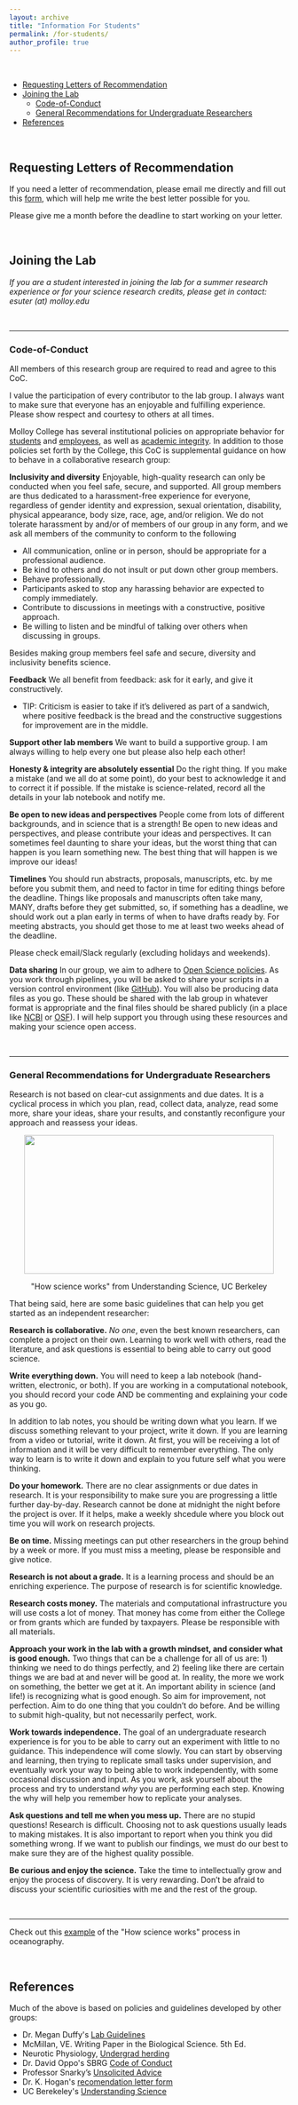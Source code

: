 ```yaml
---
layout: archive
title: "Information For Students"
permalink: /for-students/
author_profile: true
---
```

<br/>



- [Requesting Letters of Recommendation](#requesting-letters-of-recommendation)
- [Joining the Lab](#joining-the-lab)
	- [Code-of-Conduct](#code-of-conduct)
	- [General Recommendations for Undergraduate Researchers](#general-recommendations-for-undergraduate-researchers)
- [References](#references)

<br/>

## Requesting Letters of Recommendation
If you need a letter of recommendation, please email me directly and fill out this [form](http://lizsuter.github.io/files/InstructionsforRequestingLettersofRec.pdf), which will help me write the best letter possible for you.

Please give me a month before the deadline to start working on your letter. 

<br/>

## Joining the Lab
*If you are a student interested in joining the lab for a summer research experience or for your science research credits, please get in contact: esuter (at) molloy.edu*

<br/>

---


### Code-of-Conduct

All members of this research group are required to read and agree to this CoC.

I value the participation of every contributor to the lab group. I always want to make sure that everyone has an enjoyable and fulfilling experience. Please show respect and courtesy to others at all times. 

Molloy College has several institutional policies on appropriate behavior for [students](https://www.molloy.edu/about-molloy-college/offices-and-services/student-affairs/student-handbook) and [employees](https://www.molloy.edu/about-molloy-college/human-resources/policies), as well as [academic integrity](https://www.molloy.edu/about-molloy-college/offices-and-services/office-of-academic-affairs/academic-integrity#:~:text=Plagiarism%20is%20a%20failure%20to,prior%20approval%20of%20the%20instructor.). In addition to those policies set forth by the College, this CoC is supplemental guidance on how to behave in a collaborative research group:

**Inclusivity and diversity**
Enjoyable, high-quality research can only be conducted when you feel safe, secure, and supported. All group members are thus dedicated to a harassment-free experience for everyone, regardless of gender identity and expression, sexual orientation, disability, physical appearance, body size, race, age, and/or religion. We do not tolerate harassment by and/or of members of our group in any form, and we ask all members of the community to conform to the following 


* All communication, online or in person, should be appropriate for a professional audience.
* Be kind to others and do not insult or put down other group members.
* Behave professionally. 
* Participants asked to stop any harassing behavior are expected to comply immediately.
* Contribute to discussions in meetings with a constructive, positive approach.
* Be willing to listen and be mindful of talking over others when discussing in groups.


Besides making group members feel safe and secure, diversity and inclusivity benefits science. 

**Feedback** We all benefit from feedback: ask for it early, and give it constructively.

* TIP: Criticism is easier to take if it’s delivered as part of a sandwich, where positive feedback is the bread and the constructive suggestions for improvement are in the middle. 

**Support other lab members** We want to build a supportive group. I am always willing to help every one but please also help each other!

**Honesty & integrity are absolutely essential** Do the right thing. If you make a mistake (and we all do at some point), do your best to acknowledge it and to correct it if possible. If the mistake is science-related, record all the details in your lab notebook and notify me. 

**Be open to new ideas and perspectives** People come from lots of different backgrounds, and in science that is a strength! Be open to new ideas and perspectives, and please contribute your ideas and perspectives. It can sometimes feel daunting to share your ideas, but the worst thing that can happen is you learn something new. The best thing that will happen is we improve our ideas! 

**Timelines** You should run abstracts, proposals, manuscripts, etc. by me before you submit them, and need to factor in time for editing things before the deadline. Things like proposals and manuscripts often take many, MANY, drafts before they get submitted, so, if something has a deadline, we should work out a plan early in terms of when to have drafts ready by. For meeting abstracts, you should get those to me at least two weeks ahead of the deadline. 


Please check email/Slack regularly (excluding holidays and weekends).

**Data sharing** In our group, we aim to adhere to [Open Science policies](https://book.fosteropenscience.eu/en/). As you work through pipelines, you will be asked to share your scripts in a version control environment (like [GitHub](https://github.com/)). You will also be producing data files as you go. These should be shared with the lab group in whatever format is appropriate and the final files should be shared publicly (in a place like [NCBI](https://www.ncbi.nlm.nih.gov/) or [OSF](https://osf.io/dashboard)). I will help support you through using these resources and making your science open access.

<br/>

---

### General Recommendations for Undergraduate Researchers
Research is not based on clear-cut assignments and due dates. It is a cyclical process in which you plan, read, collect data, analyze, read some more, share your ideas, share your results, and constantly reconfigure your approach and reassess your ideas.

<p align="center">
  <img width="450" height="250" src="https://ucmp.berkeley.edu/images/ucmpnews/09_02/us_flowchart.jpg">
</p>

<div style="text-align: center"> "How science works" from Understanding Science, UC Berkeley </div>

That being said, here are some basic guidelines that can help you get started as an independent researcher:

**Research is collaborative.** *No one*, even the best known researchers, can complete a project on their own. Learning to work well with others, read the literature, and ask questions is essential to being able to carry out good science.

**Write everything down.** You will need to keep a lab notebook (hand-written, electronic, or both). If you are working in a computational notebook, you should record your code AND be commenting and explaining your code as you go. 

In addition to lab notes, you should be writing down what you learn. If we discuss something relevant to your project, write it down. If you are learning from a video or tutorial, write it down. At first, you will be receiving a lot of information and it will be very difficult to remember everything. The only way to learn is to write it down and explain to you future self what you were thinking.

**Do your homework.** There are no clear assignments or due dates in research. It is your responsibility to make sure you are progressing a little further day-by-day. Research cannot be done at midnight the night before the project is over. If it helps, make a weekly shcedule where you block out time you will work on research projects.

**Be on time.** Missing meetings can put other researchers in the group behind by a week or more. If you must miss a meeting, please be responsible and give notice.

**Research is not about a grade.** It is a learning process and should be an enriching experience. The purpose of research is for scientific knowledge. 

**Research costs money.** The materials and computational infrastructure you will use costs a lot of money. That money has come from either the College or from grants which are funded by taxpayers. Please be responsible with all materials.

**Approach your work in the lab with a growth mindset, and consider what is good enough.**
Two things that can be a challenge for all of us are: 1) thinking we need to do things perfectly, and 2) feeling like there are certain things we are bad at and never will be good at. In reality, the more we work on something, the better we get at it. An important ability in science (and life!) is recognizing what is good enough. So aim for improvement, not perfection. Aim to do one thing that you couldn’t do before. And be willing to submit high-quality, but not necessarily perfect, work.

**Work towards independence.** The goal of an undergraduate research experience is for you to be able to carry out an experiment with little to no guidance. This independence will come slowly. You can start by observing and learning, then trying to replicate small tasks under supervision, and eventually work your way to being able to work independently, with some occasional discussion and input. As you work, ask yourself about the process and try to understand *why* you are performing each step. Knowing the why will help you remember how to replicate your analyses.

**Ask questions and tell me when you mess up.** There are no stupid questions! Research is difficult. Choosing not to ask questions usually leads to making mistakes. It is also important to report when you think you did something wrong. If we want to publish our findings, we must do our best to make sure they are of the highest quality possible.

**Be curious and enjoy the science.** Take the time to intellectually grow and enjoy the process of discovery. It is very rewarding. Don’t be afraid to discuss your scientific curiosities with me and the rest of the group.

<br/>

---

Check out this [example](https://www.youtube.com/watch?v=JH0_xC7q9tU) of the "How science works" process in oceanography.

<br/>

## References
Much of the above is based on policies and guidelines developed by other groups:

* Dr. Megan Duffy's [Lab Guidelines](https://duffylab.wordpress.com/lab-guidelines/)
* McMillan, VE. Writing Paper in the Biological Science. 5th Ed.
* Neurotic Physiology, [Undergrad herding](http://scicurious.scientopia.org/2012/09/11/undergrad-herding/)
* Dr. David Oppo's SBRG [Code of Conduct](https://risingfluids.com/coc/)
* Professor Snarky’s [Unsolicited Advice](https://profsnarky.wordpress.com/2012/09/05/so-you-got-a-job-with-your-prof-advice-for-undergrads/)
* Dr. K. Hogan's [recomendation letter form](https://sites.google.com/view/inclusified/sample-letters-of-recommendation-form)
* UC Berekeley's [Understanding Science](https://undsci.berkeley.edu/index.php)
